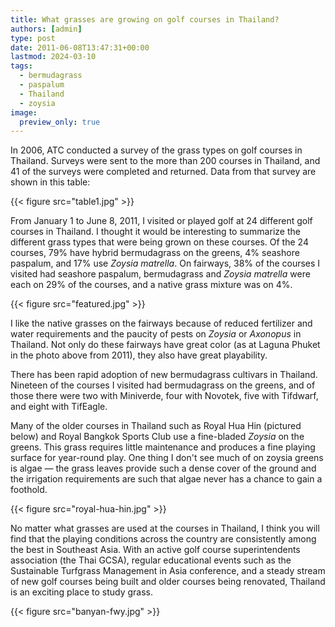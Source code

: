 ```yaml
---
title: What grasses are growing on golf courses in Thailand?
authors: [admin]
type: post
date: 2011-06-08T13:47:31+00:00
lastmod: 2024-03-10
tags:
  - bermudagrass
  - paspalum
  - Thailand
  - zoysia
image:
  preview_only: true
---
```


In 2006, ATC conducted a survey of the grass types on golf courses in Thailand. Surveys were sent to the more than 200 courses in Thailand, and 41 of the surveys were completed and returned. Data from that survey are shown in this table:

{{< figure src="table1.jpg" >}}

From January 1 to June 8, 2011, I visited or played golf at 24 different golf courses in Thailand. I thought it would be interesting to summarize the different grass types that were being grown on these courses. Of the 24 courses, 79% have hybrid bermudagrass on the greens, 4% seashore paspalum, and 17% use _Zoysia matrella_. On fairways, 38% of the courses I visited had seashore paspalum, bermudagrass and _Zoysia matrella_ were each on 29% of the courses, and a native grass mixture was on 4%.

{{< figure src="featured.jpg" >}}

I like the native grasses on the fairways because of reduced fertilizer and water requirements and the paucity of pests on _Zoysia_ or _Axonopus_ in Thailand. Not only do these fairways have great color (as at Laguna Phuket in the photo above from 2011), they also have great playability.

There has been rapid adoption of new bermudagrass cultivars in Thailand. Nineteen of the courses I visited had bermudagrass on the greens, and of those there were two with Miniverde, four with Novotek, five with Tifdwarf, and eight with TifEagle.

Many of the older courses in Thailand such as Royal Hua Hin (pictured below) and Royal Bangkok Sports Club use a fine-bladed *Zoysia* on the greens. This grass requires little maintenance and produces a fine playing surface for year-round play. One thing I don't see much of on zoysia greens is algae — the grass leaves provide such a dense cover of the ground and the irrigation requirements are such that algae never has a chance to gain a foothold.

{{< figure src="royal-hua-hin.jpg" >}}



No matter what grasses are used at the courses in Thailand, I think you will find that the playing conditions across the country are consistently among the best in Southeast Asia. With an active golf course superintendents association (the Thai GCSA), regular educational events such as the Sustainable Turfgrass Management in Asia conference, and a steady stream of new golf courses being built and older courses being renovated, Thailand is an exciting place to study grass.

{{< figure src="banyan-fwy.jpg" >}}
